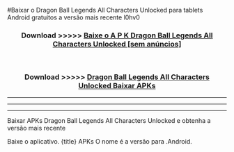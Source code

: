 #Baixar o Dragon Ball Legends All Characters Unlocked   para tablets Android gratuitos a versão mais recente l0hv0


<div align="center">
<h3>Download >>>>> <a href="https://pt-web.web.app/?pt= Dragon Ball Legends All Characters Unlocked ">Baixe o A P K Dragon Ball Legends All Characters Unlocked  [sem anúncios]</a></h3><br>

<h3>Download >>>>> <a href="https://pt-web.web.app/?pt= Dragon Ball Legends All Characters Unlocked ">Dragon Ball Legends All Characters Unlocked  Baixar APKs</a></h3>
</div>

----------------------------------------------------------

----------------------------------------------------------

----------------------------------------------------------

Baixar APKs Dragon Ball Legends All Characters Unlocked  e obtenha a versão mais recente

Baixe o aplicativo. {title} APKs O nome é a versão para .Android.


